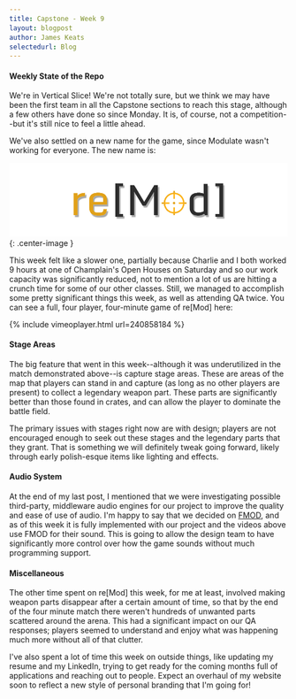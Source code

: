 ```yaml
---
title: Capstone - Week 9
layout: blogpost
author: James Keats
selectedurl: Blog
---
```

#### Weekly State of the Repo

We're in Vertical Slice! We're not totally sure, but we think we may have been the first team in all the Capstone sections to reach this stage, although a few others have done so since Monday. It is, of course, not a competition--but it's still nice to feel a little ahead.

We've also settled on a new name for the game, since Modulate wasn't working for everyone. The new name is:

![](/assets/img/blog/capstone/week9-remodlogov2.png){: .center-image }

<!--more-->

This week felt like a slower one, partially because Charlie and I both worked 9 hours at one of Champlain's Open Houses on Saturday and so our work capacity was significantly reduced, not to mention a lot of us are hitting a crunch time for some of our other classes. Still, we managed to accomplish some pretty significant things this week, as well as attending QA twice. You can see a full, four player, four-minute game of re[Mod] here:

<p>
{% include vimeoplayer.html url=240858184 %}
</p>

#### Stage Areas

The big feature that went in this week--although it was underutilized in the match demonstrated above--is capture stage areas. These are areas of the map that players can stand in and capture (as long as no other players are present) to collect a legendary weapon part. These parts are significantly better than those found in crates, and can allow the player to dominate the battle field.

The primary issues with stages right now are with design; players are not encouraged enough to seek out these stages and the legendary parts that they grant. That is something we will definitely tweak going forward, likely through early polish-esque items like lighting and effects.

#### Audio System

At the end of my last post, I mentioned that we were investigating possible third-party, middleware audio engines for our project to improve the quality and ease of use of audio. I'm happy to say that we decided on [FMOD](https://www.fmod.com/studio), and as of this week it is fully implemented with our project and the videos above use FMOD for their sound. This is going to allow the design team to have significantly more control over how the game sounds without much programming support.

#### Miscellaneous

The other time spent on re[Mod] this week, for me at least, involved making weapon parts disappear after a certain amount of time, so that by the end of the four minute match there weren't hundreds of unwanted parts scattered around the arena. This had a significant impact on our QA responses; players seemed to understand and enjoy what was happening much more without all of that clutter.

I've also spent a lot of time this week on outside things, like updating my resume and my LinkedIn, trying to get ready for the coming months full of applications and reaching out to people. Expect an overhaul of my website soon to reflect a new style of personal branding that I'm going for!

